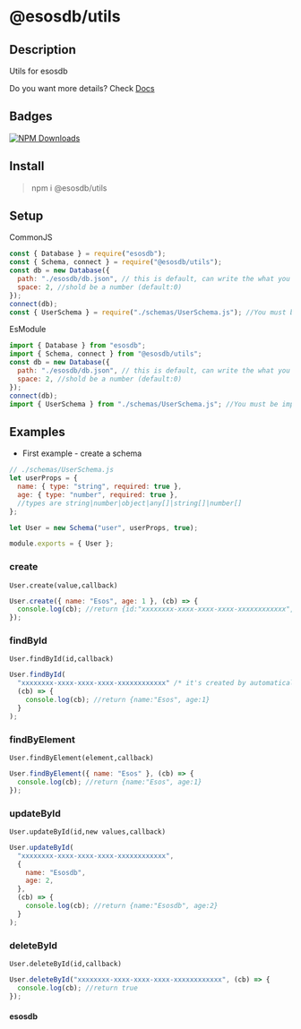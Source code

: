 # @esosdb/utils

## Description

Utils for esosdb

Do you want more details? Check [Docs](https://esosdb.mbps.tk/esosdb-utils)

## Badges

[![NPM Downloads](https://img.shields.io/npm/dt/@esosdb/utils.svg?style=flat-square)](https://www.npmjs.com/package/@esosdb/utils)

## Install

> npm i @esosdb/utils

## Setup

CommonJS

```js
const { Database } = require("esosdb");
const { Schema, connect } = require("@esosdb/utils");
const db = new Database({
  path: "./esosdb/db.json", // this is default, can write the what you want
  space: 2, //shold be a number (default:0)
});
connect(db);
const { UserSchema } = require("./schemas/UserSchema.js"); //You must be import after connect() function
```

EsModule

```js
import { Database } from "esosdb";
import { Schema, connect } from "@esosdb/utils";
const db = new Database({
  path: "./esosdb/db.json", // this is default, can write the what you want
  space: 2, //shold be a number (default:0)
});
connect(db);
import { UserSchema } from "./schemas/UserSchema.js"; //You must be import after connect() function
```

## Examples

- First example - create a schema

```js
// ./schemas/UserSchema.js
let userProps = {
  name: { type: "string", required: true },
  age: { type: "number", required: true },
  //types are string|number|object|any[]|string[]|number[]
};

let User = new Schema("user", userProps, true);

module.exports = { User };
```

### create

`User.create(value,callback)`

```js
User.create({ name: "Esos", age: 1 }, (cb) => {
  console.log(cb); //return {id:"xxxxxxxx-xxxx-xxxx-xxxx-xxxxxxxxxxxx",name:"Esos",age:1,updatedAt:1970-01-01T01:00:00.000Z,createdAt:1970-01-01T01:00:00.000Z}
});
```

### findById

`User.findById(id,callback)`

```js
User.findById(
  "xxxxxxxx-xxxx-xxxx-xxxx-xxxxxxxxxxxx" /* it's created by automatically, you can create as manually, just add to Schema*/,
  (cb) => {
    console.log(cb); //return {name:"Esos", age:1}
  }
);
```

### findByElement

`User.findByElement(element,callback)`

```js
User.findByElement({ name: "Esos" }, (cb) => {
  console.log(cb); //return {name:"Esos", age:1}
});
```

### updateById

`User.updateById(id,new values,callback)`

```js
User.updateById(
  "xxxxxxxx-xxxx-xxxx-xxxx-xxxxxxxxxxxx",
  {
    name: "Esosdb",
    age: 2,
  },
  (cb) => {
    console.log(cb); //return {name:"Esosdb", age:2}
  }
);
```

### deleteById

`User.deleteById(id,callback)`

```js
User.deleteById("xxxxxxxx-xxxx-xxxx-xxxx-xxxxxxxxxxxx", (cb) => {
  console.log(cb); //return true
});
```

#### esosdb
